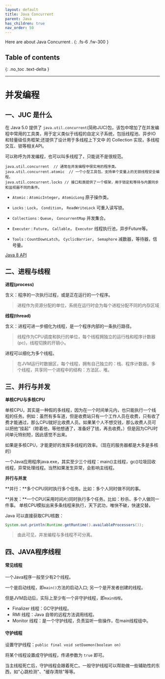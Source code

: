 ```yaml
---
layout: default
title: Java Concurrent 
parent: Java
has_children: true
nav_order: 50
---
```



Here are about Java Concurrent .
{: .fs-6 .fw-300 }


## Table of contents
{: .no_toc .text-delta }


---

# 并发编程

## 一、JUC 是什么

在 Java 5.0 提供了 `java.util.concurrent`(简称JUC)包，该包中增加了在并发编程中常用的工具类，用于定义类似于线程的自定义子系统，包括线程池、异步IO 和轻量级任务框架;还提供了设计用于多线程上下文中
的 Collection 实现，多线程交互、锁等相关API。

可以称呼为并发编程，也可以叫多线程了，只能说不是很规范。

```
java.util.concurrent  // 通常在并发编程中很实用的程序类。
java.util.concurrent.atomic  // 一个小型工具包，支持单个变量上的无锁线程安全编程。
java.util.concurrent.locks // 接口和类提供了一个框架，用于锁定和等待与内置同步和监视器不同的条件。
```



- `Atomic` : `AtomicInteger`，`AtomicLong`  原子操作类。

- `Locks` : `Lock`， `Condition`， `ReadWriteLock`  可重入读写锁。

- `Collections` : `Queue`， `ConcurrentMap` 并发集合。

- `Executer` : `Future`， `Callable`， `Executor` 线程执行池，异步Future等。

- `Tools` : `CountDownLatch`， `CyclicBarrier`， `Semaphore` 减数器，等待器，信号量。


[Java 8 API](https://www.matools.com/api/java8)



## 二、进程与线程

**进程(process)**

含义：程序的一次执行过程，或是正在运行的一个程序。

>进程作为资源分配的单位，系统在运行时会为每个进程分配不同的内存区域

**线程(thread)**

含义：进程可进一步细化为线程，是一个程序内部的一条执行路径。

>线程作为CPU调度和执行的单位，每个线程拥独立的运行栈和程序计数器(pc)，线程切换的开销小。

进程可以细化为多个线程。

>在JVM运行时数据区，每个线程，拥有自己独立的：栈、程序计数器。多个线程，共享同一个进程中的结构：方法区、堆。


## 三、并行与并发

**单核CPU与多核CPU**

单核CPU，其实是一种假的多线程，因为在一个时间单元内，也只能执行一个线程的任务。例如：虽然有多车道，但是收费站只有一个工作人员在收费，只有收了费才能通过，那么CPU就好比收费人员。如果某个人不想交钱，那么收费人员可以把他“挂起”（晾着他，等他想通了，准备好了钱，再去收费。）但是因为CPU时间单元特别短，因此感觉不出来。

如果是多核CPU，才能更好的发挥多线程的效率。（现在的服务器都是大多是多核的）

一个Java应用程序java.exe，其实至少三个线程：main()主线程，gc()垃圾回收线程，异常处理线程。当然如果发生异常，会影响主线程。

**并行与并发**

**并行：**多个CPU同时执行多个任务。比如：多个人同时做不同的事。

**并发：**一个CPU(采用时间片)同时执行多个任务。比如：秒杀、多个人做同一件事。 单核CPU模拟出来多条线程来执行，天下武功，唯快不破，快速交替。

Java 可以直接获取CPU核数：

```java
System.out.println(Runtime.getRuntime().availableProcessors());
```

>由此可见，并发编程与多线程不可分离。


## 四、JAVA程序线程

#### 常见线程 <!-- {docsify-ignore} -->

一个Java程序一般至少有2个线程。

一个是启动线程，即`main()`方法的启动入口;
另一个是开发者创建的线程。

但是JVM启动后，实际上至少有一个非守护线程，即`main线程`。

- Finalizer 线程：GC守护线程。
- RMI 线程：Java 自带的远程方法调用线程。
- Monitor 线程：是一个守护线程，负责监听一些操作，在main线程组中。


#### 守护线程 <!-- {docsify-ignore} -->

设置守护线程：`public final void setDaemon(boolean on)`

将某个线程设置成守护线程，传递参数为 `true` 即可。

当主线程死亡后，守护线程会跟着死亡。一般守护线程可以帮助做一些辅助性的东西，如"心跳检测"、"缓存清除"等等。

